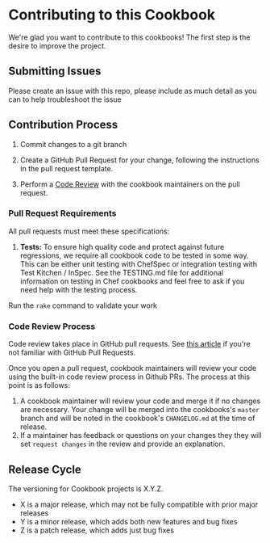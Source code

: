 # Contributing to this Cookbook

We're glad you want to contribute to this cookbooks! The first step is the desire to improve the project.

## Submitting Issues

Please create an issue with this repo, please include as much detail as you can to help troubleshoot the issue

## Contribution Process

1. Commit changes to a git branch

2. Create a GitHub Pull Request for your change, following the instructions in the pull request template.
3. Perform a [Code Review](#code-review-process) with the cookbook maintainers on the pull request.

### Pull Request Requirements

All pull requests must meet these specifications:

1. **Tests:** To ensure high quality code and protect against future regressions, we require all cookbook code to be tested in some way. This can be either unit testing with ChefSpec or integration testing with Test Kitchen / InSpec. See the TESTING.md file for additional information on testing in Chef cookbooks and feel free to ask if you need help with the testing process.

Run the `rake` command to validate your work

### Code Review Process

Code review takes place in GitHub pull requests. See [this article](https://help.github.com/articles/about-pull-requests/) if you're not familiar with GitHub Pull Requests.

Once you open a pull request, cookbook maintainers will review your code using the built-in code review process in Github PRs. The process at this point is as follows:

1. A cookbook maintainer will review your code and merge it if no changes are necessary. Your change will be merged into the cookbooks's `master` branch and will be noted in the cookbook's `CHANGELOG.md` at the time of release.
2. If a maintainer has feedback or questions on your changes they they will set `request changes` in the review and provide an explanation.

## Release Cycle

The versioning for Cookbook projects is X.Y.Z.

- X is a major release, which may not be fully compatible with prior major releases
- Y is a minor release, which adds both new features and bug fixes
- Z is a patch release, which adds just bug fixes

